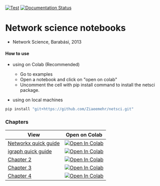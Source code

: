 [![Test](https://github.com/Ziaeemehr/netsci/actions/workflows/tests.yml/badge.svg)](https://github.com/Ziaeemehr/netsci/actions/workflows/tests.yml)
[![Documentation Status](https://github.com/Ziaeemehr/netsci/actions/workflows/documents.yml/badge.svg
)](https://ziaeemehr.github.io/netsci/)

# Network science notebooks

- Network Science, Barabási, 2013

#### How to use 
- using on Colab (Recommended)

    - Go to examples
    - Open a notebook and click on "open on colab"
    - Uncomment the cell with pip install command to install the netsci package.

- using on local machines

```bash
pip install "git+https://github.com/Ziaeemehr/netsci.git" 
```


### Chapters


| View    | Open on Colab    |
|--------------|--------------|
| [Networkx quick guide](https://github.com/Ziaeemehr/netsci/blob/main/docs/examples/quick_guide_networkx.ipynb)| <a href="https://colab.research.google.com/github/Ziaeemehr/netsci/blob/main/docs/examples/quick_guide_networkx.ipynb" target="_parent"><img src="https://colab.research.google.com/assets/colab-badge.svg" alt="Open In Colab"/></a>|
| [igraph quick guide](https://github.com/Ziaeemehr/netsci/blob/main/docs/examples/quick_guide_igraph.ipynb)| <a href="https://colab.research.google.com/github/Ziaeemehr/netsci/blob/main/docs/examples/quick_guide_igraph.ipynb" target="_parent"><img src="https://colab.research.google.com/assets/colab-badge.svg" alt="Open In Colab"/></a>|
| [Chapter 2](https://github.com/Ziaeemehr/netsci/blob/main/docs/examples/chap_02.ipynb)| <a href="https://colab.research.google.com/github/Ziaeemehr/netsci/blob/main/docs/examples/chap_02.ipynb" target="_parent"><img src="https://colab.research.google.com/assets/colab-badge.svg" alt="Open In Colab"/></a>|
| [Chapter 3](https://github.com/Ziaeemehr/netsci/blob/main/docs/examples/chap_03.ipynb)| <a href="https://colab.research.google.com/github/Ziaeemehr/netsci/blob/main/docs/examples/chap_03.ipynb" target="_parent"><img src="https://colab.research.google.com/assets/colab-badge.svg" alt="Open In Colab"/></a>|
| [Chapter 4](https://github.com/Ziaeemehr/netsci/blob/main/docs/examples/chap_04.ipynb)| <a href="https://colab.research.google.com/github/Ziaeemehr/netsci/blob/main/docs/examples/chap_04.ipynb" target="_parent"><img src="https://colab.research.google.com/assets/colab-badge.svg" alt="Open In Colab"/></a>|

